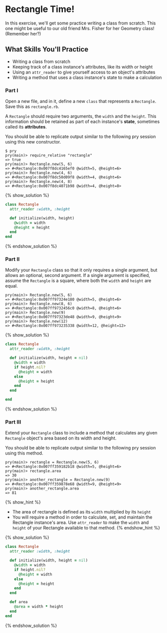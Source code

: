 # Rectangle Time!

In this exercise, we'll get some practice writing a class from scratch. This one might be useful to our old friend Mrs. Fisher for her Geometry class! (Remember her?)

## What Skills You'll Practice

- Writing a class from scratch
- Keeping track of a class instance's attributes, like its width or height
- Using an `attr_reader` to give yourself access to an object's attributes
- Writing a method that uses a class instance's state to make a calculation

### Part I

Open a new file, and in it, define a new `class` that represents a `Rectangle`. Save this as `rectangle.rb`.

A `Rectangle` should require two arguments, the `width` and the `height`.
This information should be retained as part of each instance's **state**, sometimes called its **attributes**.

You should be able to replicate output similar to the following pry session using this new
constructor.

```no-highlight
$ pry
pry(main)> require_relative "rectangle"
=> true
pry(main)> Rectangle.new(5, 6)
=> #<Rectangle:0x007f8dc4165ef0 @width=5, @height=6>
pry(main)> Rectangle.new(4, 6)
=> #<Rectangle:0x007f8dc50d09f8 @width=4, @height=6>
pry(main)> Rectangle.new(4, 8)
=> #<Rectangle:0x007f8dc4071b98 @width=4, @height=8>
```

{% show_solution %}
```ruby
class Rectangle
  attr_reader :width, :height

  def initialize(width, height)
    @width = width
    @height = height
  end
end
```
{% endshow_solution %}

### Part II

Modify your `Rectangle` class so that it only requires a single argument, but
allows an optional, second argument.
If a single argument is specified, assume the `Rectangle` is a
square, where both the `width` and `height` are equal.

```no-highlight
pry(main)> Rectangle.new(5, 6)
=> #<Rectangle:0x007ff97324e180 @width=5, @height=6>
pry(main)> Rectangle.new(8, 6)
=> #<Rectangle:0x007ff9732456c0 @width=8, @height=6>
pry(main)> Rectangle.new(9)
=> #<Rectangle:0x007ff97323de48 @width=9, @height=9>
pry(main)> Rectangle.new(12)
=> #<Rectangle:0x007ff973235338 @width=12, @height=12>
```

{% show_solution %}
```ruby
class Rectangle
  attr_reader :width, :height

  def initialize(width, height = nil)
    @width = width
    if height.nil?
      @height = width
    else
      @height = height
    end
  end

end
```
{% endshow_solution %}

### Part III

Extend your `Rectangle` class to include a method that calculates any given `Rectangle` object's area based on its width and height.

You should be able to replicate output similar to the following pry session using this method.

```no-highlight
pry(main)> rectangle = Rectangle.new(5, 6)
=> #<Rectangle:0x007ff359182b18 @width=5, @height=6>
pry(main)> rectangle.area
=> 30
pry(main)> another_rectangle = Rectangle.new(9)
=> #<Rectangle:0x007ff359878e68 @width=9, @height=9>
pry(main)> another_rectangle.area
=> 81
```

{% show_hint %}
* The area of rectangle is defined as its `width` multiplied by its `height`
* You will require a method in order to calculate, set, and maintain the
  Rectangle instance's area. Use `attr_reader` to make the `width` and `height` of your Rectangle available to that method.
{% endshow_hint %}

{% show_solution %}
```ruby
class Rectangle
  attr_reader :width, :height

  def initialize(width, height = nil)
    @width = width
    if height.nil?
      @height = width
    else
      @height = height
    end
  end

  def area
    @area = width * height
  end
end
```
{% endshow_solution %}
